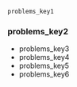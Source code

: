```ngMeta
problems_key1
```
### problems_key2
* problems_key3
* problems_key4
* problems_key5
* problems_key6
